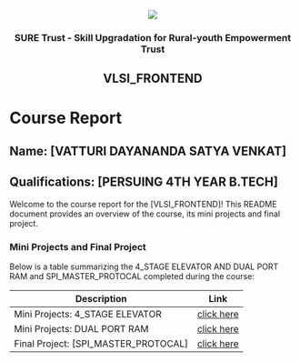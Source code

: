 <!-- PROJECT LOGO -->
<br />

<div align="center">
   <img src='https://user-images.githubusercontent.com/73131499/166115643-d3187f47-d38f-41b2-ae42-5ecbbc60de14.png' />


<h3 align="center">SURE Trust - Skill Upgradation for Rural-youth Empowerment Trust</h3>
  <h2>VLSI_FRONTEND</h2>
</div>

# Course Report

## Name: [VATTURI DAYANANDA SATYA VENKAT]

## Qualifications: [PERSUING 4TH YEAR  B.TECH]

Welcome to the course report for the [VLSI_FRONTEND]! This README document provides an overview of the course, its mini projects and final project.

### Mini Projects and Final Project

Below is a table summarizing the 4_STAGE ELEVATOR AND DUAL PORT RAM  and SPI_MASTER_PROTOCAL completed during the course:

| Description                               | Link                                    |
|-------------------------------------------|-----------------------------------------|
| Mini Projects: 4_STAGE ELEVATOR | [click here](https://github.com/venkatvatturi/G15-VLSI_Frontend/tree/main/Mini%20Projects/Venkat%20Vatturi/4_stage_elevator_controller(miniproject))                        | 
| Mini Projects: DUAL PORT RAM    | [click here](https://github.com/venkatvatturi/G15-VLSI_Frontend/tree/main/Mini%20Projects/Venkat%20Vatturi/Dual_port_ram(mini_project))                         |                        |
| Final Project: [SPI_MASTER_PROTOCAL]  | [click here](https://github.com/venkatvatturi/G15-VLSI_Frontend/tree/main/Final%20Capstone%20Project/Venkat%20Vatturi/spi_master_major_project)                         |
